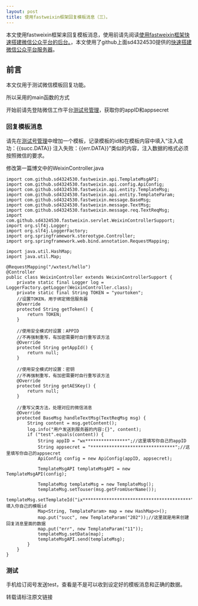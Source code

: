 ```yaml
---
layout: post
title: 使用fastweixin框架回复模板消息（三）。
---
```


本文使用fastweixin框架来回复模板消息，使用前请先阅读[使用fastweixin框架快速搭建微信公众平台的后台。](https://xinghelanchen.github.io/2018/05/11/%E4%BD%BF%E7%94%A8fastweixin%E6%A1%86%E6%9E%B6%E5%BC%80%E5%8F%91%E5%BE%AE%E4%BF%A1%E8%AE%A2%E9%98%85%E5%8F%B7.html)，本文使用了github上面sd4324530提供的[快速搭建微信公众平台服务器](https://github.com/sd4324530/fastweixin)。

## 前言
本文仅用于测试微信模板回复功能。

所以采用的main函数的方式

开始前请先登陆微信工作平台[测试号管理](https://mp.weixin.qq.com/debug/cgi-bin/sandbox?t=sandbox/login)，获取你的appID和appsecret



### 回复模板消息

请先在[测试号管理](https://mp.weixin.qq.com/debug/cgi-bin/sandbox?t=sandbox/login)中增加一个模板，记录模板的id和在模板内容中填入“注入成功：{{succ.DATA}} 注入失败：{{err.DATA}}”类似的内容，注入数据的格式必须按照微信的要求。

修改第一篇博文中的WeixinController.java

```
import com.github.sd4324530.fastweixin.api.TemplateMsgAPI;
import com.github.sd4324530.fastweixin.api.config.ApiConfig;
import com.github.sd4324530.fastweixin.api.entity.TemplateMsg;
import com.github.sd4324530.fastweixin.api.entity.TemplateParam;
import com.github.sd4324530.fastweixin.message.BaseMsg;
import com.github.sd4324530.fastweixin.message.TextMsg;
import com.github.sd4324530.fastweixin.message.req.TextReqMsg;
import com.github.sd4324530.fastweixin.servlet.WeixinControllerSupport;
import org.slf4j.Logger;
import org.slf4j.LoggerFactory;
import org.springframework.stereotype.Controller;
import org.springframework.web.bind.annotation.RequestMapping;

import java.util.HashMap;
import java.util.Map;

@RequestMapping("/wxtest/hello")
@Controller
public class WeixinController extends WeixinControllerSupport {
    private static final Logger log = LoggerFactory.getLogger(WeixinController.class);
    private static final String TOKEN = "yourtoken";
    //设置TOKEN，用于绑定微信服务器
    @Override
    protected String getToken() {
        return TOKEN;
    }

    //使用安全模式时设置：APPID
    //不再强制重写，有加密需要时自行重写该方法
    @Override
    protected String getAppId() {
        return null;
    }

    //使用安全模式时设置：密钥
    //不再强制重写，有加密需要时自行重写该方法
    @Override
    protected String getAESKey() {
        return null;
    }

    //重写父类方法，处理对应的微信消息
    @Override
    protected BaseMsg handleTextMsg(TextReqMsg msg) {
        String content = msg.getContent();
        log.info("用户发送到服务器的内容:{}", content);
        if ("test".equals(content)) {
            String appID = "wx****************";//这里填写你自己的appID
            String appsecret = "********************************";//这里填写你自己的appsecret
            ApiConfig config = new ApiConfig(appID, appsecret);

            TemplateMsgAPI templateMsgAPI = new TemplateMsgAPI(config);

            TemplateMsg templateMsg = new TemplateMsg();
            templateMsg.setTouser(msg.getFromUserName());
            templateMsg.setTemplateId("ix*****************************************");//填入你自己的模板id
            Map<String, TemplateParam> map = new HashMap<>();
            map.put("succ", new TemplateParam("202"));//这里就是用来创建回复消息里面的数据
            map.put("err", new TemplateParam("11"));
            templateMsg.setData(map);
            templateMsgAPI.send(templateMsg);
        }
    }
}

```
### 测试
手机给订阅号发送test，查看是不是可以收到设定好的模板消息和正确的数据。


转载请标注原文链接
